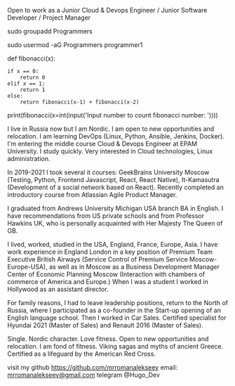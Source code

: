 Open to work as a Junior Cloud & Devops Engineer / Junior Software Developer / Project Manager

sudo groupadd Programmers

sudo usermod -aG Programmers programmer1

def fibonacci(x):
    
    if x == 0:
        return 0
    elif x == 1:
        return 1
    else:
        return fibonacci(x-1) + fibonacci(x-2)

print(fibonacci(x=int(input('Input number to count fibonacci number: '))))

I live in Russia now but I am Nordic. I am open to new opportunities and relocation. I am learning DevOps (Linux, Python, Ansible, Jenkins, Docker). I'm entering the middle course Cloud & Devops Engineer at EPAM University. I study quickly. Very interested in Cloud technologies, Linux administration.

In 2019-2021 I took several it courses: GeekBrains University Moscow (Testing, Python, Frontend Javascript, React, React Native), It-Kamasutra (Development of a social network based on React). Recently completed an introductory course from Atlassian Agile Product Manager. 

I graduated from Andrews University Michigan USA branch
BA in English. I have recommendations from US private schools and from Professor Hawkins UK, who is personally acquainted with Her Majesty The Queen of GB.

I lived, worked, studied in the USA, England, France, Europe, Asia. I have work experience in England London in a key position of Premium Team Executive British Airways (Service Control of Premium Service Moscow-Europe-USA), as well as in Moscow as a Business Development Manager Center of Economic Planning Moscow (Interaction with chambers of commerce of America and Europe.) When I was a student I worked in Hollywood as an assistant director.

For family reasons, I had to leave leadership positions, return to the North of Russia, where I participated as a co-founder in the Start-up opening of an English language school. Then I worked in Car Sales. Certified specialist for Hyundai 2021 (Master of Sales) and Renault 2016 (Master of Sales).

Single. Nordic character. Love fitness. Open to new opportunities and relocation. I am fond of fitness. Viking sagas and myths of ancient Greece. Certified as a lifeguard by the American Red Cross.

visit my github https://github.com/mrromanalekseev 
email: mrromanalekseev@gmail.com
telegram @Hugo_Dev
